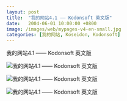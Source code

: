 ```yaml
---
layout: post
title:  "我的网站4.1 —— Kodonsoft 英文版"
date:   2004-06-01 10:00:00 +0800
image: /images/web/mypages-v4-en-small.jpg
categories: [我的网站, Koseidon, Kodonsoft]
---
```


我的网站4.1 —— Kodonsoft 英文版

![我的网站4.1 —— Kodonsoft 英文版]({{site.baseurl}}/images/web/我的网站4.1-Kodonsoft英文版.png)

![我的网站4.1 —— Kodonsoft 英文版]({{site.baseurl}}/images/web/我的网站4.1-Kodonsoft英文版2.png)

![我的网站4.1 —— Kodonsoft 英文版]({{site.baseurl}}/images/web/我的网站4.1-Kodonsoft英文版3.png)

